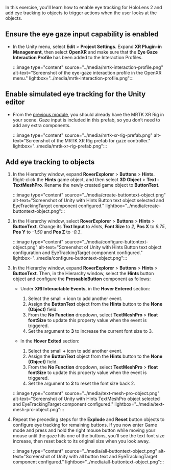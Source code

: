 In this exercise, you'll learn how to enable eye tracking for HoloLens 2 and add eye tracking to objects to trigger actions when the user looks at the objects.

## Ensure the eye gaze input capability is enabled

* In the Unity menu, select **Edit** > **Project Settings**. Expand **XR Plugin-in Management**, then select **OpenXR** and make sure that the **Eye Gaze Interaction Profile** has been added to the Interaction Profiles.

    :::image type="content" source="../media/mrtk-interaction-profile.png" alt-text="Screenshot of the eye-gaze interaction profile in the OpenXR menu." lightbox="../media/mrtk-interaction-profile.png":::

## Enable simulated eye tracking for the Unity editor

* From the [previous module](/training/modules/get-started-with-object-interaction), you should already have the MRTK XR Rig in your scene. Gaze input is included in this prefab, so you don’t need to add any extra components.

    :::image type="content" source="../media/mrtk-xr-rig-prefab.png" alt-text="Screenshot of the MRTK XR Rig prefab for gaze controller." lightbox="../media/mrtk-xr-rig-prefab.png":::

## Add eye tracking to objects

1. In the Hierarchy window, expand **RoverExplorer** > **Buttons** > **Hints**. Right-click the **Hints** game object, and then select **3D Object** > **Text - TextMeshPro**. Rename the newly created game object to **ButtonText**.

    :::image type="content" source="../media/create-buttontext-object.png" alt-text="Screenshot of Unity with Hints Button text object selected and EyeTrackingTarget component configured." lightbox="../media/create-buttontext-object.png":::

2. In the Hierarchy window, select **RoverExplorer** > **Buttons** > **Hints** > **ButtonText**. Change its **Text Input** to *Hints*, **Font Size** to *2*, **Pos X** to *9.75*, **Pos Y** to *-1.50* and **Pos Z** to *-0.3*.

    :::image type="content" source="../media/configure-buttontext-object.png" alt-text="Screenshot of Unity with Hints Button text object configuration and EyeTrackingTarget component configured." lightbox="../media/configure-buttontext-object.png":::

3. In the Hierarchy window, expand **RoverExplorer** > **Buttons** > **Hints** > **ButtonText**. Then, in the Hierarchy window, select the **Hints** button object and configure the **PressableButton** component as follows:

    * Under **XRI Interactable Events**, in the **Hover Entered** section:
        1) Select the small **+** icon to add another event.
        2) Assign the **ButtonText** object from the **Hints** button to the **None (Object)** field.
        3) From the **No Function** dropdown, select **TextMeshPro** > **float fontSize** to update this property value when the event is triggered.
        4) Set the argument to **3** to increase the current font size to 3.

    * In the **Hover Exited** section:
        1) Select the small **+** icon to add another event.
        2) Assign the  **ButtonText** object from the **Hints** button to the **None (Object)** field.
        3) From the **No Function** dropdown, select **TextMeshPro** > **float fontSize** to update this property value when the event is triggered.
        4) Set the argument to **2** to reset the font size back 2.

    :::image type="content" source="../media/text-mesh-pro-object.png" alt-text="Screenshot of Unity with Hints TextMeshPro object selected and EyeTrackingTarget component configured." lightbox="../media/text-mesh-pro-object.png":::

4. Repeat the preceding steps for the **Explode** and **Reset** button objects to configure eye tracking for remaining buttons. If you now enter Game mode and press and hold the right mouse button while moving your mouse until the gaze hits one of the buttons, you'll see the text font size increase, then reset back to its original size when you look away.

    :::image type="content" source="../media/all-buttontext-object.png" alt-text="Screenshot of Unity with all button text and EyeTrackingTarget component configured." lightbox="../media/all-buttontext-object.png":::
